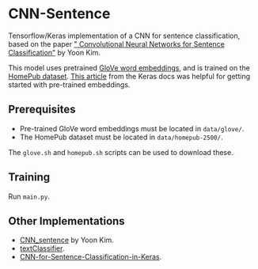 # CNN-Sentence

Tensorflow/Keras implementation of a CNN for sentence classification, based on the paper ["
Convolutional Neural Networks for Sentence Classification"](https://arxiv.org/abs/1408.5882) by Yoon
Kim.

This model uses pretrained [GloVe word embeddings](https://nlp.stanford.edu/projects/glove/), and is
trained on the [HomePub dataset](https://people.eng.unimelb.edu.au/zr/data/homepub.html). [This
article](https://keras.io/examples/nlp/pretrained_word_embeddings/) from the Keras docs was helpful
for getting started with pre-trained embeddings.

## Prerequisites

- Pre-trained GloVe word embeddings must be located in `data/glove/`.
- The HomePub dataset must be located in `data/homepub-2500/`.

The `glove.sh` and `homepub.sh` scripts can be used to download these.

## Training

Run `main.py`.

## Other Implementations

- [CNN_sentence](https://github.com/yoonkim/CNN_sentence) by Yoon Kim.
- [textClassifier](textClassifier).
- [CNN-for-Sentence-Classification-in-Keras](https://github.com/alexander-rakhlin/CNN-for-Sentence-Classification-in-Keras).
